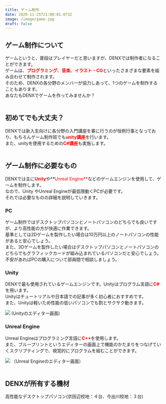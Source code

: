 ```yaml
---
title: ゲーム制作
date: 2020-11-25T21:00:01.073Z
image: /image/game.jpg
draft: false
---
```

## ゲーム制作について

ゲームというと、普段はプレイヤーだと思いますが、DENXでは制作者になることができます。<br>
ゲームは、<span style="color:red">**プログラミング**</span>、<span style="color:red">**音楽**</span>、<span style="color:red">**イラスト・CG**</span>といったさまざまな要素を組み合わせて制作されます。<br>そのため、DENXの各分野のメンバーが協力しあって、1つのゲームを制作することもあります。<br>あなたもDENXでゲームを作ってみませんか？<br><br>

## 初めてでも大丈夫？

DENXでは新入生向けに各分野の入門講座を春に行うのが恒例行事となっており、もちろんゲーム制作班でも<span style="color:red">**unity講座**</span>を行います。<br>また、unityを使用するための<span style="color:red">**C#講座**</span>も実施します。
<br><br>

## ゲーム制作に必要なもの

DENXでは主に<span style="color:red">**Unity**</span>や**<span style="color:red">Unreal Engine**</span>などのゲームエンジンを使用して、ゲームを制作します。<br>なので、Unity やUnreal Engineが最低限動くPCが必要です。<br> それでは必要なものの詳細を説明していきます。
<br>

### PC

ゲーム制作ではデスクトップパソコンとノートパソコンのどちらでも良いですが、より高性能の方が快適に作業できます。<br>基準としては2Dゲームを製作したい場合は10万円以上のノートパソコンの性能があると安心でしょう。<br>また、3Dゲームを製作したい場合はデスクトップパソコンとノートパソコンのどちらでもグラフィックカードが組み込まれているパソコンだと安心でしょう。<br>不安があればPCの購入について部員間で相談しましょう。<br>

### Unity

DENXで最も使用されているゲームエンジンです。Unityはプログラム言語に<span style="color:red"><b>C#</b></span>を用います。<br>Unityはチュートリアルや日本語での記事が多く初心者におすすめです。<br>また、Unityは軽いため性能の低いパソコンでも割とサクサク動きます。<br>

![](/image/unknown.png)
(Unityのエディター画面)<br>
### Unreal Engine

Unreal Engineはプログラミング言語に<span style="color:red">**C++**</span>を使用します。<br>また、ブループリントというエディターの画面上で機能のかたまりをつなげていくスクリプティングで、視覚的にプログラムを組むことができます。<br>

![](/image/u2.jpg)
（Unreal Engineのエディター画面）<br><br>

## DENXが所有する機材

高性能なデスクトップパソコン(京田辺校地：４台、今出川校地：３台)<br>